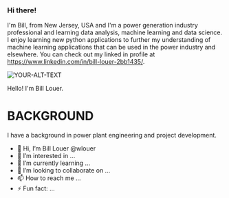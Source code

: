 ###  Hi there!

I'm Bill, from New Jersey, USA and I'm a power generation industry professional and learning data analysis, machine learning and data science.  I enjoy learning new python applications to further my understanding of machine learning applications that can be used in the power industry and elsewhere.  You can check out my linked in profile at https://www.linkedin.com/in/bill-louer-2bb1435/.

<picture>
 <source media="(prefers-color-scheme: dark)" srcset="https://acadiamagic.com/images/1200w/little-hunters-A5436.jpg">
 <source media="(prefers-color-scheme: light)" srcset="https://acadiamagic.com/images/1200w/little-hunters-A5436.jpg">
 <img alt="YOUR-ALT-TEXT" src="YOUR-DEFAULT-IMAGE">
</picture>


Hello!  I'm Bill Louer.

# BACKGROUND

I have a background in power plant engineering and project development.



- 👋 Hi, I’m Bill Louer @wlouer
- 👀 I’m interested in ...
- 🌱 I’m currently learning ...
- 💞️ I’m looking to collaborate on ...
- 📫 How to reach me ...
- ⚡ Fun fact: ...

<!---
wlouer/wlouer is a ✨ special ✨ repository because its `README.md` (this file) appears on your GitHub profile.
You can click the Preview link to take a look at your changes.
--->
